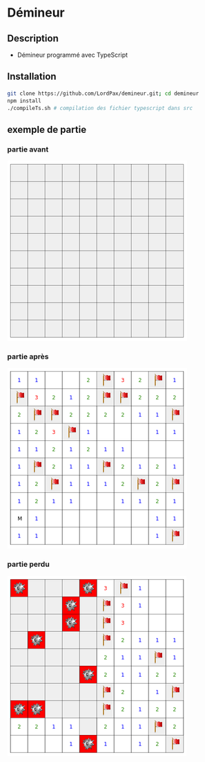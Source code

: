 # Démineur
## Description
* Démineur programmé avec TypeScript 

## Installation
```bash
git clone https://github.com/LordPax/demineur.git; cd demineur
npm install
./compileTs.sh # compilation des fichier typescript dans src
```

## exemple de partie
### partie avant
![avant](https://raw.githubusercontent.com/LordPax/demineur/master/exemple/partie_avant.png)

### partie après
![apres](https://raw.githubusercontent.com/LordPax/demineur/master/exemple/partie_apres.png)

### partie perdu
![perdu](https://raw.githubusercontent.com/LordPax/demineur/master/exemple/partie_perdu.png)